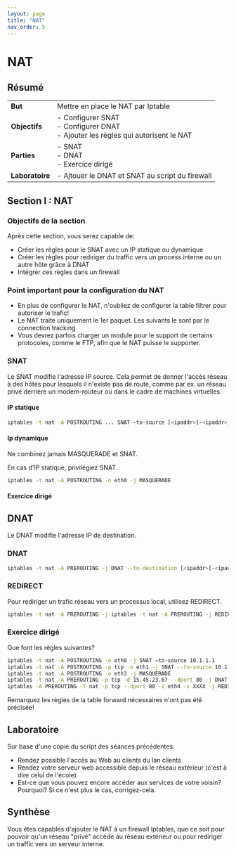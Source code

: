 ```yaml
---
layout: page
title: "NAT"
nav_order: 5
---
```


# NAT

## Résumé

|                 |                                                              |
| --------------- | ------------------------------------------------------------ |
| **But**         | Mettre en place le NAT par Iptable                           |
| **Objectifs**   | - Configurer SNAT <br />- Configurer DNAT<br />- Ajouter les règles qui autorisent le NAT |
| **Parties**     | - SNAT<br />- DNAT<br />- Exercice dirigé                    |
| **Laboratoire** | -  Ajtouer le DNAT et SNAT au script du firewall             |

## Section I : NAT

### Objectifs de la section

Après cette section, vous serez capable de:

* Créer les règles pour le SNAT avec un IP statique ou dynamique
* Créer les règles pour rediriger du traffic vers un process interne ou un autre hôte grâce à DNAT
* Intégrer ces règles dans un firewall

### Point important pour la configuration du NAT

* En plus de configurer le NAT, n'oubliez de configurer la table filtrer pour autoriser le trafic! 
*  Le NAT traite uniquement le 1er paquet. Les suivants le sont par le connection tracking
*  Vous devrez parfois charger un module pour le support de certains protocoles, comme le FTP, afin que le NAT puisse le supporter.

### SNAT

Le SNAT modifie l'adresse IP source. Cela permet de donner l'accès réseau à des hôtes pour lesquels il n'existe pas de route, comme par ex. un réseau privé derrière un modem-routeur ou dans le cadre de machines virtuelles.

#### IP statique

```bash
iptables -t nat -A POSTROUTING ... SNAT –to-source [<ipaddr>[-<ipaddr>]][:port[-port]]
```

#### Ip dynamique

Ne combinez jamais MASQUERADE et SNAT. 

En cas d'IP statique, privilégiez SNAT.

```bash
iptables -t nat -A POSTROUTING -o eth0 -j MASQUERADE
```

#### Exercice dirigé

## DNAT

Le DNAT modifie l'adresse IP de destination.

### DNAT

```bash
iptables -t nat -A PREROUTING -j DNAT --to-destination [<ipaddr>[-<ipaddr>]][:port[-port[/port]]]
```

### REDIRECT

Pour rediriger un trafic réseau vers un processus local, utilisez REDIRECT.

```bash
iptables -t nat -A PREROUTING -j iptables -t nat -A PREROUTING -j REDIRECT --to-ports <port>[-<port>]
```

### Exercice dirigé

Que font les règles suivantes?

```bash
iptables -t nat -A POSTROUTING -o eth0 -j SNAT –to-source 10.1.1.1
iptables -t nat -A POSTROUTING -p tcp -o eth1 -j SNAT --to-source 10.1.1.1-10.1.1.20:1024-32000
iptables -t nat -A POSTROUTING -o eth3 -j MASQUERADE
iptables -t nat -A PREROUTING -p tcp -d 15.45.23.67 --dport 80 -j DNAT --to-destination 192.168.1.1-192.168.1.10
iptables -A PREROUTING -t nat -p tcp --dport 80 -i eth4 -s XXXX -j REDIRECT --to-port 3128
```

Remarquez les règles de la table forward nécessaires n'ont pas été précisée!

## Laboratoire

Sur base d'une copie du script des séances précédentes:

* Rendez possible l'accès au Web au clients du lan clients
* Rendez votre serveur web accessible depuis le réseau extérieur (c'est à dire celui de l'école)
* Est-ce que vous pouvez encore accéder aux services de votre voisin? Pourquoi? Si ce n'est plus le cas, corrigez-cela.

## Synthèse

Vous êtes capables d'ajouter le NAT à un firewall Iptables, que ce soit pour pouvoir qu'un réseau "privé" accède au réseau extérieur ou pour rediriger un traffic vers un serveur interne.
